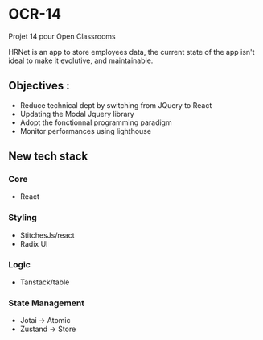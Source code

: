 # OCR-14
Projet 14 pour Open Classrooms

HRNet is an app to store employees data, the current state of the app isn't ideal to make it evolutive, and maintainable.

## Objectives : 
- Reduce technical dept by switching from JQuery to React
- Updating the Modal Jquery library
- Adopt the fonctionnal programming paradigm
- Monitor performances using lighthouse


## New tech stack

### Core
- React

### Styling
- StitchesJs/react
- Radix UI

### Logic
- Tanstack/table

### State Management
- Jotai -> Atomic
- Zustand -> Store
